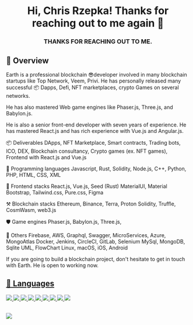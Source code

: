 <h1 align="center">Hi, Chris Rzepka! Thanks for reaching out to me again 👋</h1>

<h3 align="center">  THANKS FOR REACHING OUT TO ME.  </h3>

## 💪 Overview

Earth is a professional blockchain 😎developer involved in many blockchain startups like Top Network, Veem, Privi. He has personally released many successful 📦 Dapps, Defi,  NFT marketplaces, crypto Games on several networks.

He has also mastered Web game engines like Phaser.js, Three.js, and Babylon.js.

He is also a senior front-end developer with seven years of experience.
He has mastered React.js and has rich experience with Vue.js and Angular.js.

📦 Deliverables
    DApps, NFT Marketplace, Smart contracts, Trading bots, ICO, DEX, 
    Blockchain consultancy,
    Crypto games (ex. NFT games), 
    Frontend with React.js and Vue.js

📕 Programming languages
     Javascript, Rust, Solidity, Node.js, C++, Python, PHP, HTML, CSS, XML

🎏 Frontend stacks
     React.js, Vue.js, Seed (Rust)
     MaterialUI, Material Bootstrap, Tailwind.css, Pure.css, Figma

⚒️ Blockchain stacks
     Ethereum, Binance, Terra, Proton
     Solidity, Truffle, CosmWasm, web3.js

🛡️ Game engines
     Phaser.js, Babylon.js, Three.js, 

🧲 Others
    Firebase, AWS, Graphql, Swagger, MicroServices, Azure, MongoAtlas
    Docker, Jenkins, CircleCI, GitLab, Selenium
    MySql, MongoDB, Sqlite
    UML, FlowChart
    Linux, macOS, iOS, Android

If you are going to build a blockchain project, don't hesitate to get in touch with Earth. He is open to working now.



<p>
  <a href="https://github.com/arth04190419/earth04190419" >
  
 </p>
 
 
 ## 📖 Languages
 
<div align="left">
  <img src="https://img.shields.io/badge/Rust-black?style=for-the-badge&logo=rust&logoColor=#E57324">
  <img src="https://img.shields.io/badge/Solidity-e6e6e6?style=for-the-badge&logo=solidity&logoColor=black">
  <img src="https://img.shields.io/badge/TypeScript-007ACC?style=for-the-badge&logo=typescript&logoColor=white">
  <img src="https://img.shields.io/badge/React-20232A?style=for-the-badge&logo=react&logoColor=61DAFB">
  <img src="https://img.shields.io/badge/Express.js-000000?style=for-the-badge&logo=express&logoColor=white">
  <img src="https://img.shields.io/badge/Jest-C21325?style=for-the-badge&logo=jest&logoColor=white">
  <img src="https://img.shields.io/badge/GraphQl-E10098?style=for-the-badge&logo=graphql&logoColor=white">
  <img src="https://img.shields.io/badge/Docker-2CA5E0?style=for-the-badge&logo=docker&logoColor=white">
  <img src="https://img.shields.io/badge/Git-F05032?style=for-the-badge&logo=git&logoColor=white">
<div/>
  
<br />

![](https://komarev.com/ghpvc/?username=earth04190419&color=dc143c)
